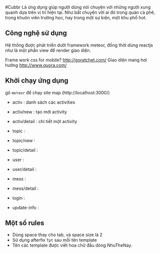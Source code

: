 #Cubbr
Là ứng dụng giúp người dùng nói chuyện với những người xung quanh dựa trên vị trí hiện tại. Như bắt chuyện với ai đó trong quán cà phê, trong khuôn viên trường học, hay trong một sự kiện, một khu phố hot.


## Công nghệ sử dụng
Hệ thống được phát triển dưới framework meteor, đồng thời dùng reactjs như là một phần view để render giao diện.

Frame work css for mobile?
http://goratchet.com/
Giao diện mang hơi hướng
http://www.quora.com/

## Khởi chạy ứng dụng
gõ `meteor` để chạy
site map (http://localhost:3000/)

  - activ          : danh sách các activities
  - activ/new      : tạo mới activity
  - activ/detail   : chi tiết một activity

  - topic          :
  - topic/new      :
  - topic/detail   :

  - user           :
  - user/detail    :

  - mess           :
  - mess/detail    :

  - login          :
  - update-info    :


## Một số rules
- Dùng space thay cho tab, và space size là 2
- Sử dụng afterfix `Tpt` sau mỗi tên template
- Tên các template được viết hoa chữ đầu dòng NhuTheNay.
